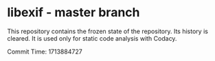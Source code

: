 # libexif - master branch

This repository contains the frozen state of the repository.
Its history is cleared. It is used only for static code
analysis with Codacy.

Commit Time: 1713884727